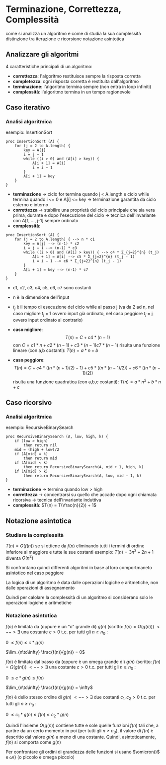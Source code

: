 # Terminazione, Correttezza, Complessità
come si analizza un algoritmo e come di studia la sua complessità
distinzione tra iterazione e ricorsione
notazione asintotica

## Analizzare gli algoritmi
4 caratteristiche principali di un algoritmo:
- **correttezza**: l'algoritmo restituisce sempre la risposta corretta
- **completezza**: ogni risposta corretta è restituita dall'algoritmo
- **terminazione**: l'algoritmo termina sempre (non entra in loop infiniti)
- **complessità**: l'algoritmo termina in un tempo ragionevole

## Caso iterativo
### Analisi algoritmica
esempio: InsertionSort
```pseudocode
proc InsertionSort (A) {
    for (j = 2 to A.length) {
        key = A[j]
        i = j − 1
        while ((i > 0) and (A[i] > key)) {
            A[i + 1] = A[i]
            i = i − 1
        }
        A[i + 1] = key
    }
}
```
- **terminazione** -> ciclo for termina quando j < A.length e ciclo while termina quando i <= 0 e A[i] <= key -> terminazione garantita da ciclo esterno e interno
- **correttezza** -> stabilire una proprietà del ciclo principale che sia vera prima, durante e dopo l'esecuzione del ciclo -> tecnica dell'invariante con A[1, ..., j-1] sempre ordinato
- **complessità**:
```pseudocode
proc InsertionSort (A) {
    for (j = 2 to A.length) { --> n * c1
        key = A[j] --> (n-1) * c2
        i = j − 1 --> (n-1) * c3
        while ((i > 0) and (A[i] > key)) { --> c4 * Σ_{j=2}^{n} (t_j)
            A[i + 1] = A[i] --> c5 * Σ_{j=2}^{n} (t_j - 1)
            i = i − 1 --> c6 * Σ_{j=2}^{n} (t_j - 1)
        }
        A[i + 1] = key --> (n-1) * c7
    }
}
```
- c1, c2, c3, c4, c5, c6, c7 sono costanti
- n è la dimensione dell'input
- $t_j$ è il tempo di esecuzione del ciclo while al passo j (va da 2 ad n, nel caso migliore $t_j$ = 1 ovvero input già ordinato, nel caso peggiore $t_j$ = j ovvero input ordinato al contrario)

- **caso migliore**:
$$T(n) = C + c4 * (n - 1)$$
con $C = c1 * n + c2 * (n-1) + c3 * (n-1) c7 * (n-1)$
risulta una funzione lineare (con a,b costanti):
$T(n) = a * n + b$

- **caso peggiore**: $$T(n) = C + c4 * ( (n * (n + 1) / 2) - 1) + c5 * ( (n * (n - 1) / 2) ) + c6 * ( (n * (n - 1) / 2) )$$
risulta una funzione quadratica (con a,b,c costanti):
$T(n) = a * n^2 + b * n + c$

## Caso ricorsivo
### Analisi algoritmica
esempio: RecursiveBinarySearch
```pseudocode
proc RecursiveBinarySearch (A, low, high, k) {
    if (low > high)
        then return nil
    mid = (high + low)/2
    if (A[mid] = k)
        then return mid
    if (A[mid] < k)
        then return RecursiveBinarySearch(A, mid + 1, high, k)
    if (A[mid] > k)
        then return RecursiveBinarySearch(A, low, mid − 1, k)
}
```
- **terminazione** -> termina quando low > high
- **correttezza** -> concentrarsi su quello che accade dopo ogni chiamata ricorsiva -> tecnica dell'invariante induttiva
- **complessità**:
$T(n) = T(\frac{n}{2}) + 1$

## Notazione asintotica
### Studiare la complessità
$T(n) = O(f(n))$ se si ottiene da $f(n)$ eliminando tutti i termini di ordine inferiore al maggiore e tutte le sue costanti
esempio: $T(n) = 3n^2 + 2n + 1$ diventa $O(n^2)$

Si confrontano quindi differenti algoritmi in base al loro comportmaneto asintotico nel caso peggiore

La logica di un algoritmo è data dalle operazioni logiche e aritmetiche, non dalle operazioni di assegnamento

Quindi per calolare la complessità di un algoritmo si considerano solo le operazioni logiche e aritmetiche

### Notazione asintotica
$f(n)$ è limitata da (oppure è un "o" grande di) $g(n)$ (scritto: $f(n) = O(g(n))$) $<--> \exists$ una costante $c > 0$ t.c. per tutti gli $n \geq n_0$ : 

0 $\leq f(n) \leq c * g(n)$

$\lim_{n\to\infty} \frac{f(n)}{g(n)} = 0$

$f(n)$ è limitata dal basso da (oppure è un omega grande di) $g(n)$ (scritto: $f(n) = \Omega(g(n))$) $<--> \exists$ una costante $c > 0$ t.c. per tutti gli $n \geq n_0$ : 

0 $\leq c * g(n) \leq f(n)$

$\lim_{n\to\infty} \frac{f(n)}{g(n)} = \infty$

$f(n)$ è dello stesso ordine di $g(n)$ $<--> \exists$ due costanti $c_1, c_2 > 0$ t.c. per tutti gli $n \geq n_0$ :

0 $\leq c_1 * g(n) \leq f(n) \leq c_2 * g(n)$

Quindi l'insieme $O(g(n))$ contiene tutte e sole quelle funzioni $f(n)$ tali che, a partire da un certo momento in poi (per tutti gli $n ≥ n_0$), il valore di $f(n)$ è descritto dal valore $g(n)$ a meno di una costante. Quindi, asintoticamente, $f(n)$ si comporta come $g(n)$

Per confrontare gli ordini di grandezza delle funzioni si usano $\omicron()$ e $\omega()$ (o piccolo e omega piccolo)
